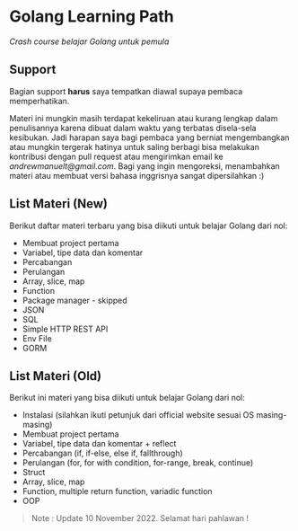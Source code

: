 # Golang Learning Path
_Crash course belajar Golang untuk pemula_

## Support
Bagian support __harus__ saya tempatkan diawal supaya pembaca memperhatikan.

Materi ini mungkin masih terdapat kekeliruan atau kurang lengkap dalam penulisannya karena dibuat dalam waktu yang terbatas disela-sela kesibukan. Jadi harapan saya bagi pembaca yang berniat mengembangkan atau mungkin tergerak hatinya untuk saling berbagi bisa melakukan kontribusi dengan pull request atau mengirimkan email ke _andrewmanuelt@gmail.com_. Bagi yang ingin mengoreksi, menambahkan materi atau membuat versi bahasa inggrisnya sangat dipersilahkan :)

## List Materi (New)
Berikut daftar materi terbaru yang bisa diikuti untuk belajar Golang dari nol:
- Membuat project pertama
- Variabel, tipe data dan komentar
- Percabangan
- Perulangan
- Array, slice, map
- Function
- Package manager - skipped
- JSON
- SQL
- Simple HTTP REST API
- Env File
- GORM

## List Materi (Old)
Berikut ini materi yang bisa diikuti untuk belajar Golang dari nol:
- Instalasi (silahkan ikuti petunjuk dari official website sesuai OS masing-masing)
- Membuat project pertama
- Variabel, tipe data dan komentar + reflect
- Percabangan (if, if-else, else if, fallthrough)
- Perulangan (for, for with condition, for-range, break, continue)
- Struct
- Array, slice, map
- Function, multiple return function, variadic function
- OOP

> Note : Update 10 November 2022. Selamat hari pahlawan !
